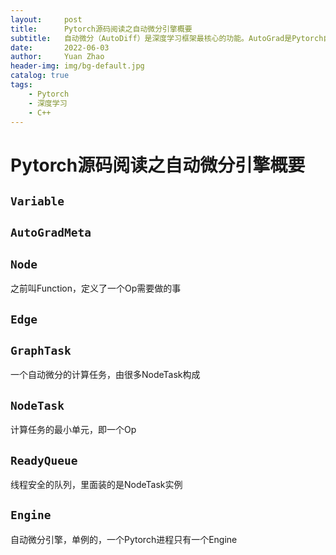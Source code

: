 ```yaml
---
layout:     post
title:      Pytorch源码阅读之自动微分引擎概要
subtitle:   自动微分（AutoDiff）是深度学习框架最核心的功能。AutoGrad是Pytorch自动微分的实现。
date:       2022-06-03
author:     Yuan Zhao
header-img: img/bg-default.jpg
catalog: true
tags:
    - Pytorch
    - 深度学习
    - C++
---
```

# Pytorch源码阅读之自动微分引擎概要

## `Variable`
## `AutoGradMeta`
## `Node`
之前叫Function，定义了一个Op需要做的事
## `Edge`
## `GraphTask`
一个自动微分的计算任务，由很多NodeTask构成
## `NodeTask`
计算任务的最小单元，即一个Op
## `ReadyQueue`
线程安全的队列，里面装的是NodeTask实例
## `Engine`
自动微分引擎，单例的，一个Pytorch进程只有一个Engine